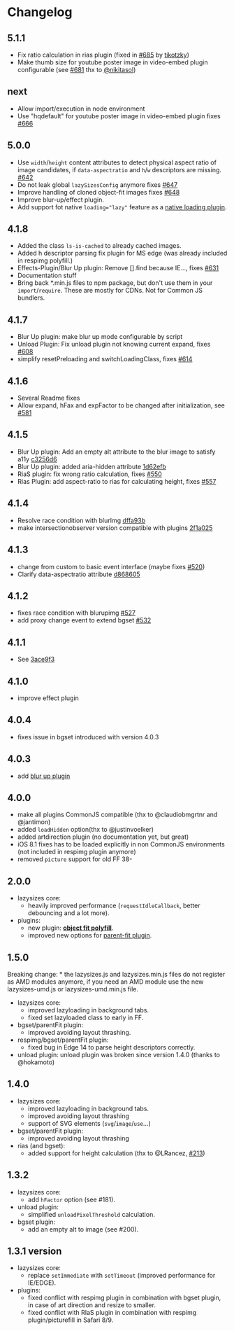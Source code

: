 # Changelog

## 5.1.1

* Fix ratio calculation in rias plugin (fixed in [#685](https://github.com/aFarkas/lazysizes/pull/685) by [tikotzky](https://github.com/tikotzky))
* Make  thumb size for youtube poster image in video-embed plugin configurable (see [#681](https://github.com/aFarkas/lazysizes/pull/681) thx to [@nikitasol](https://github.com/nikitasol))

## next

* Allow import/execution in node environment
* Use "hqdefault" for youtube poster image in video-embed plugin fixes [#666](https://github.com/aFarkas/lazysizes/issues/666)

## 5.0.0

* Use `width`/`height` content attributes to detect physical aspect ratio of image candidates, if `data-aspectratio` and `h`/`w` descriptors are missing. [#642](https://github.com/aFarkas/lazysizes/issues/642)
* Do not leak global `lazySizesConfig` anymore fixes [#647](https://github.com/aFarkas/lazysizes/issues/647)
* Improve handling of cloned object-fit images fixes [#648](https://github.com/aFarkas/lazysizes/issues/648)
* Improve blur-up/effect plugin.
* Add support fot native `loading="lazy"` feature as a [native loading plugin](https://github.com/aFarkas/lazysizes/tree/gh-pages/plugins/native-loading).

## 4.1.8

* Added the class `ls-is-cached` to already cached images.
* Added h descriptor parsing fix plugin for MS edge (was already included in respimg polyfill.)
* Effects-Plugin/Blur Up plugin: Remove [].find because IE..., fixes [#631](https://github.com/aFarkas/lazysizes/issues/631)
* Documentation stuff
* Bring back *.min.js files to npm package, but don't use them in your `import`/`require`. These are mostly for CDNs. Not for Common JS bundlers. 

## 4.1.7

* Blur Up plugin: make blur up mode configurable by script
* Unload Plugin: Fix unload plugin not knowing current expand, fixes [#608](https://github.com/aFarkas/lazysizes/issues/608)
* simplify resetPreloading and switchLoadingClass, fixes [#614](https://github.com/aFarkas/lazysizes/issues/614)

## 4.1.6

* Several Readme fixes
* Allow expand, hFax and expFactor to be changed after initialization, see [#581](https://github.com/aFarkas/lazysizes/issues/581)

## 4.1.5

* Blur Up plugin: Add an empty alt attribute to the blur image to satisfy a11y [c3256d6](https://github.com/aFarkas/lazysizes/commit/c3256d61c002a984ab3e644e922b0fdc052519d8)
* Blur Up plugin: added aria-hidden attribute [1d62efb](https://github.com/aFarkas/lazysizes/commit/1d62efb352f579d4505bd3d76d8166db2db9481f)
* RiaS plugin: fix wrong ratio calculation, fixes [#550](https://github.com/aFarkas/lazysizes/issues/550)
* Rias Plugin: add aspect-ratio to rias for calculating height, fixes [#557](https://github.com/aFarkas/lazysizes/issues/557)

## 4.1.4

* Resolve race condition with blurImg [dffa93b](https://github.com/aFarkas/lazysizes/commit/dffa93b804302363aceb7dc814b01629014ed03b)
* make intersectionobserver version compatible with plugins [2f1a025](https://github.com/aFarkas/lazysizes/commit/2f1a02531eb96e828d42fb7877e776b810d7f346)

## 4.1.3

* change from custom to basic event interface (maybe fixes [#520](https://github.com/aFarkas/lazysizes/issues/527))
* Clarify data-aspectratio attribute [d868605](https://github.com/aFarkas/lazysizes/commit/d8686050adeb68aae14e522bed12d68ab00b7595)

## 4.1.2

* fixes race condition with blurupimg [#527](https://github.com/aFarkas/lazysizes/issues/527)
* add proxy change event to extend bgset [#532](https://github.com/aFarkas/lazysizes/issues/532)


## 4.1.1

* See [3ace9f3](https://github.com/aFarkas/lazysizes/commit/3ace9f359617409fe2824311032439fcf76a7c99)

## 4.1.0

* improve effect plugin

## 4.0.4

* fixes issue in bgset introduced with version 4.0.3

## 4.0.3

* add [blur up plugin](https://jsfiddle.net/trixta/v0oq0412/embedded/result/)

## 4.0.0

* make all plugins CommonJS compatible (thx to @claudiobmgrtnr and @jantimon)
* added `loadHidden` option(thx to @justinvoelker)
* added artdirection plugin (no documentation yet, but great)
* iOS 8.1 fixes has to be loaded explicitly in non CommonJS environments (not included in respimg plugin anymore)
* removed `picture` support for old FF 38-

## 2.0.0

* lazysizes core:
	* heavily improved performance (`requestIdleCallback`, better debouncing and a lot more).
* plugins:
	* new plugin: [**object fit polyfill**](plugins/object-fit).
	* improved new options for [parent-fit plugin](plugins/parent-fit).

## 1.5.0
Breaking change:
	* the lazysizes.js and lazysizes.min.js files do not register as AMD modules anymore, if you need an AMD module use the new lazysizes-umd.js or lazysizes-umd.min.js file.
* lazysizes core:
	* improved lazyloading in background tabs.
	* fixed set lazyloaded class to early in FF.
* bgset/parentFit plugin:
	* improved avoiding layout thrashing.
* respimg/bgset/parentFit plugin:
	* fixed bug in Edge 14 to parse height descriptors correctly.
* unload plugin:
	unload plugin was broken since version 1.4.0 (thanks to @hokamoto)

## 1.4.0
* lazysizes core:
	* improved lazyloading in background tabs.
	* improved avoiding layout thrashing
	* support of SVG elements (`svg`/`image`/`use`...)
* bgset/parentFit plugin:
	* improved avoiding layout thrashing
* rias (and bgset):
	* added support for height calculation (thx to @LRancez, [#213](https://github.com/aFarkas/lazysizes/pull/213))

## 1.3.2

* lazysizes core:
	* add `hFactor` option (see #181).
* unload plugin:
	* simplified `unloadPixelThreshold` calculation.
* bgset plugin:
	* add an empty alt to image (see #200).

## 1.3.1 version

* lazysizes core:
	* replace `setImmediate` with `setTimeout` (improved performance for IE/EDGE).
* plugins:
	* fixed conflict with respimg plugin in combination with bgset plugin, in case of art direction and resize to smaller.
	* fixed conflict with RIaS plugin in combination with respimg plugin/picturefill in Safari 8/9.
